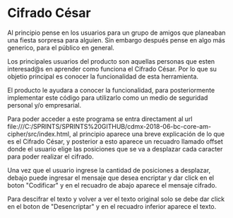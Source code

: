 # Cifrado César

Al principio pense en los usuarios para un grupo de amigos que planeaban una
fiesta sorpresa para alguien. Sin embargo después pense en algo más generico,
para el público en general.

Los principales usuarios del producto son aquellas personas que esten interesad@s
en aprender como funciona el Cifrado César. Por lo que su objetio principal es
conocer la funcionalidad de esta herramienta.

El producto le ayudara a conocer la funcionalidad, para posteriormente implementar
este código para utilizarlo como un medio de seguridad personal y/o empresarial.

Para poder acceder a este programa se entra directament al url file:///C:/SPRINTS/SPRINTS%20GITHUB/cdmx-2018-06-bc-core-am-cipher/src/index.html,
al principio aparece una breve explicación de lo que es el Cifrado César, y
posterior a esto aparece un recuadro llamado offset donde el usuario elige las
posiciones que se va a desplazar cada caracter para poder realizar el cifrado.

Una vez que el usuario ingrese la cantidad de posiciones a desplazar, debajo puede
ingresar el mensaje que desea encriptar y dar click en el boton "Codificar" y en
el recuadro de abajo aparece el mensaje cifrado.

Para descifrar el texto y volver a ver el texto original solo se debe dar click en
el boton de "Desencriptar" y en el recuadro inferior aparece el texto.
